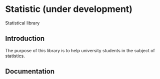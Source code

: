 # Statistic (under development)

Statistical library


<h2>Introduction</h2>
The purpose of this library is to help university students in the subject of statistics.


<h2>Documentation</h2>

